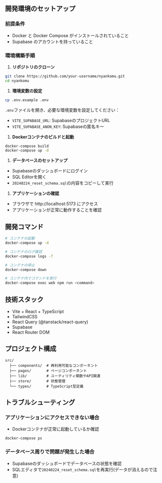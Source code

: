 ## 開発環境のセットアップ

### 前提条件

- Docker と Docker Compose がインストールされていること
- Supabase のアカウントを持っていること

### 環境構築手順

1. **リポジトリのクローン**
```bash
git clone https://github.com/your-username/nyankomu.git
cd nyankomu
```

1. **環境変数の設定**
```bash
cp .env.example .env
```
`.env`ファイルを開き、必要な環境変数を設定してください：
- `VITE_SUPABASE_URL`: SupabaseのプロジェクトURL
- `VITE_SUPABASE_ANON_KEY`: Supabaseの匿名キー

1. **Dockerコンテナのビルドと起動**
```bash
docker-compose build
docker-compose up -d
```

1. **データベースのセットアップ**
- Supabaseのダッシュボードにログイン
- SQL Editorを開く
- `20240224_reset_schema.sql`の内容をコピーして実行

1. **アプリケーションの確認**
- ブラウザで http://localhost:5173 にアクセス
- アプリケーションが正常に動作することを確認

## 開発コマンド

```bash
# コンテナの起動
docker-compose up -d

# コンテナのログ確認
docker-compose logs -f

# コンテナの停止
docker-compose down

# コンテナ内でコマンドを実行
docker-compose exec web npm run <command>
```

## 技術スタック

- Vite + React + TypeScript
- TailwindCSS
- React Query (@tanstack/react-query)
- Supabase
- React Router DOM

## プロジェクト構成

```
src/
  ├── components/  # 再利用可能なコンポーネント
  ├── pages/       # ページコンポーネント
  ├── lib/         # ユーティリティ関数やAPI関連
  ├── store/       # 状態管理
  └── types/       # TypeScript型定義
```

## トラブルシューティング

### アプリケーションにアクセスできない場合
- Dockerコンテナが正常に起動しているか確認
```bash
docker-compose ps
```

### データベース周りで問題が発生した場合
- Supabaseのダッシュボードでデータベースの状態を確認
- SQLエディタで`20240224_reset_schema.sql`を再実行(データが消えるので注意)
